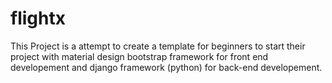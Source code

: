 # flightx
This Project is a attempt to create a template for beginners to start their project with material design bootstrap framework for front end developement and django framework (python) for back-end developement.
